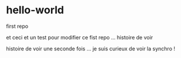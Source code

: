 # hello-world
first repo

et ceci et un test pour modifier ce fist repo ... histoire de voir


histoire de voir une seconde fois ... je suis curieux de voir la synchro !
